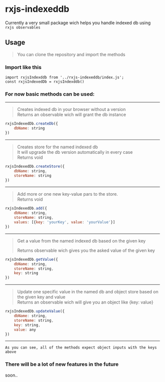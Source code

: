 # rxjs-indexeddb

Currently a very small package wich helps you handle indexed db using `rxjs observables`

## Usage
> You can clone the repository and import the methods  
> 

### Import like this
```
import rxjsIndexddb from '../rxjs-indexeddb/index.js';
const rxjsIndexedDb = rxjsIndexddb()
```

### For now basic methods can be used:  
-----------
> Creates indexed db in your browser without a version  
> Returns an observable wich will grant the db instance
```javascript
rxjsIndexedDb.createDb({
    dbName: string
})
```  
-----------
> Creates store for the named indexed db  
> It will upgrade the db version automatically in every case  
> Returns void

```javascript
rxjsIndexedDb.createStore({
    dbName: string,
    storeName: string
})
```
-----------
> Add more or one new key-value pars to the store.  
> Returns void
```javascript
rxjsIndexedDb.add({
    dbName: string,
    storeName: string,
    values: [{key: 'yourKey', value: 'yourValue'}]
})
```
-----------
> Get a value from the named indexed db based on the given key  
> 
> Returns observable wich gives you the asked value of the given key
```javascript
rxjsIndexedDb.getValue({
    dbName: string,
    storeName: string,
    key: string
})
```
-----------
> Update one specific value in the named db and object store based  on the given key and value  
> Returns an observable wich will give you an object like {key: value}
```javascript
rxjsIndexedDb.updateValue({
    dbName: string,
    storeName: string,
    key: string,
    value: any
})
```
-----------
`As you can see, all of the methods expect object inputs with the keys above ` 

### There will be a lot of new features in the future
soon..